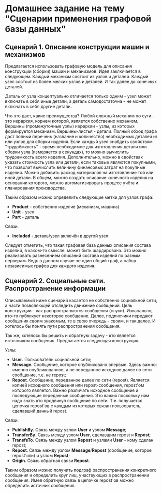 # Домашнее задание на тему "Сценарии применения графовой базы данных"

## Сценарий 1. Описание конструкции машин и механизмов
Предлагается использовать графовую модель для описания конструкции (сборки) машин и механизмов.
Идея заключается в следующем. Каждый механизм состоит из узлов и деталей. Каждый
узел состоит из более мелких узлов и деталей. И так далее до конечных деталей.

Деталь от узла концептуально отличается только одним - узел может включать в себя иные детали,
а деталь самодостаточна - не может включать в себя другие детали.

Что это даст, какие преимущества? Любой сложный механим по сути - это иерархия, корнем которой,
является собственно механизм. Вершины (промежуточные узлы) иерархии - узлы, из которых формируется механизм.
Вершины-листья - детали. Полный обход графа даст полный перечень (название и количество) необходимых деталей и/или узлов 
для сборки изделия. Если каждый узел снабдить свойством "трудоёмкость" - время необходимое для изготовления детали или
сборки узла (измеряется в секундах), то можно вычислить трудоемкость всего изделия. Дополнительно, можно в свойствах
указать стоимость узла или детали, если таковые являются покупными, что позволит вычислить величину финансовых затрат
на покупные изделия. Можно добавить расход материалов на изготовление той или иной детали. В общем, можно создать
описание конечного изделия на основании которого, можно автоматизировать процесс учёта и планирования производства.

Таким образом можно определить следующие метки для узлов графа:

- **Product** - собственно изделие (механизм, машина)
- **Unit** - узел
- **Part** - деталь

Связи:

- **Included** - деталь/узел включён в другой узел

Следует отметить, что такая графовая база данных описания состава изделий, в каком-то смысле, может быть шардирована.
Это можно реализовать разнесением описаний состава изделий по разным серверам. Ведь в данном случае не один общий граф, а набор
независимых графов для каждого изделия.

## Сценарий 2. Социальные сети. Распространение информации
Описываемый ниже сценарий касается не собственно социальной сети, а части позволяющей отследить движение сообщений.
Цель конструкции - как распространяются сообщения (слухи). Изначально, кто-то публикует некоторое сообщение. Далее, подписчики
передают сообщения своим знакомым, те в свою очередь - своим, и так далее. И хотелось бы понять пути распространения сообщения.

Так же, хотелось бы решить и обратную задачу - кто является источником сообщения. Предлагается следующая конструкция.

Узлы:

- **User**. Пользователь социальной сети;
- **Message**. Сообщение, которое опубликовано впервые. Здесь важно: именно опубликованное, а не переданное исходное далее по сети сообщение, т.е. не repost;
- **Repost**. Сообщение, переданное далее по сети (repost). Является копией исходного сообщения или repost-сообщения, repost'ом которого является. Важно различать исходное сообщение и последующие переданные сообщения. Это важно поскольку нам надо знать кто продвинул сообщение по сети. Т.е. получается цепочка repost'ов с каждым из которых связан пользователь, сделавший данный repost.

Связи:

- **PublishBy**. Связь между узлом **User** и узлом **Message**;
- **TransferBy**. Связь между узлом **User**, сделавшим repost и **Repost**;
- **TransfeTo**. Связь между узлом **Repost** и узлами **User** - кому сделан repost;
- **Repost**. Связь между узлом **Message**/**Repost** (сообщение, которое repost'или) и узлом **Repost**;
- **Origin**. Связь обратная связи **Repost**.

Таким образом можно получить подграф распространения конкретного сообщения и определить круг лиц, участвующих в распространении сообщения.
Имея обратную связь в цепочке repost'ов можно определить источник сообщения.
